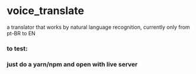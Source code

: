 # voice_translate
a translator that works by natural language recognition, currently only from pt-BR to EN

### to test: 
### just do a yarn/npm and open with live server  
